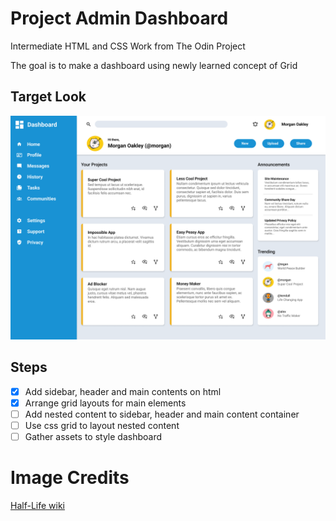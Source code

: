 # Project Admin Dashboard
Intermediate HTML and CSS Work from The Odin Project

The goal is to make a dashboard using newly learned concept of Grid

## Target Look
![output-dashboard](./dashboard-project.png "dashboard")

## Steps
- [x] Add sidebar, header and main contents on html
- [x] Arrange grid layouts for main elements
- [ ] Add nested content to sidebar, header and main content container
- [ ] Use css grid to layout nested content
- [ ] Gather assets to style dashboard

# Image Credits
[Half-Life wiki](https://half-life.fandom.com/wiki/Main_Page)